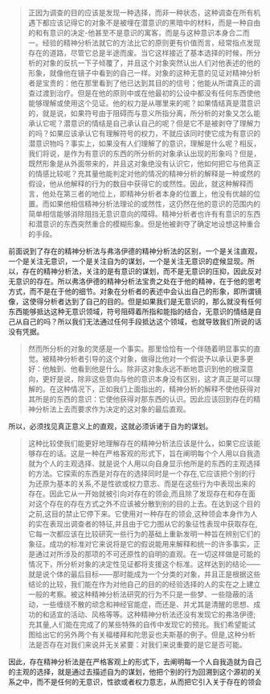 <blockquote data-pid="CIiMw7px">正因为调查的目的应该是发现一种选择，而非一种状态，这种调查在所有机遇下都应该记得它的对象不是被埋在潜意识的黑暗中的材料，而是一种自由的和有意识的决定-他甚至不是意识的寓客，而是与这种意识本身合二而一。经验的精神分析法就它的方法比它的原则更有价值而言，经常指点发现存在的道路，尽管它总是半途而废。当它这样接近了基本选择的时候，所分析的对象的反抗一下子倾覆了，并且这个对象突然认出人们对他表述的他的形象，就像他在镜子中看到的自己一样。对象的这种无意的见证对精神分析者是宝贵的：他在那里看到了他已达到其目的的信号；他能从所谓真正的调查过渡到治疗。但是在他的原则中或在他最初的公设中都没有任何东西使他能够理解或使用这个见证。他的权力是从哪里来的呢？如果情结真是潜意识的，就是说，如果符号由于阻碍而与意义所指分离，所分析的对象又怎么能承认它呢？潜意识的情结是自己承认自己的呢？但是它不是被剥夺了理解力的吗？如果应该承认它有理解符号的权力，不就应该同时使它成为有意识的潜意识物吗？事实上，如果没有人们理解了的意识，理解是什么呢？相反，我们将说，是作为有意识的东西的所分析的对象承认出现的形象吗？但是，既然形象是从外面带来的，并且这对象绝没有认识它，他如何把它与他真正的情感比较呢？充其量他能判定对他的情况的精神分析的解释是一种或然的假设，他从他解释的行为的数目中获得它的或然性。因此，就这种解释而言，他处在第三者的地位上，即精神分析者本身的位置上，他没有优越的位置。而如果他相信精神分析法理论的或然性，这仍然在他的意识的范围内的简单相信能够消除阻挡无意识意向的障碍。精神分析者也许有有意识的东西和潜意识的东西突然重合的模糊形象。但是他被剥夺了确定地设想这种重合的手段。</blockquote><p data-pid="lI3fYC1r">前面说到了存在的精神分析法与弗洛伊德的精神分析法的区别，一个是关注直观，一个是关注无意识，一个是关注自为的谋划，一个是关注无意识的症候显现。所以，存在的精神分析法，关注的是有意识的谋划，而不是无意识的压抑，因此反对无意识的存在。所以弗洛伊德的精神分析法宝贵之处在于他的精神，在于他的思考方式，而不是在于他的细节。对象在分析者的表述中会认出自己的形象，即所谓镜像，这使得分析者达到了自己的目的。但是如果我们是无意识的，那么就没有任何东西能够抵达这种无意识领域，符号阻碍着所指和能指的结合，无意识的情结是自己从自己的吗？所以我们无法通过任何手段抵达这个领域，也就导致我们所说的话没有凭据。</p><blockquote data-pid="Jp1-VdJ-">然而所分析的对象的灵感是一个事实。那里恰恰有一个伴随着明显事实的直觉。被精神分析者引导的这个对象，做得比他对一个假说予以承认更多更好：他触到、他看到他是什么。除非这对象永远不断地意识到他的根深意向，更好是说，除非这些意向与他的意识本身没有区别，这才真正是可以理解的。在这种情况下，正如我们上面指出的，精神分析的解释不使他获得对其所是的东西的意识：它使他获得对那东西的认识。因此应该回到存在的精神分析法上去而要求作为决定的这对象的最后直观。</blockquote><p data-pid="44_ZHaZY">所以，必须找见真正意义上的直观，这就必须诉诸于自为的谋划。</p><blockquote data-pid="LYqHNEKi">这种比较使我们能更好地理解存在的精神分析法应该是什么，如果它应该能够存在的话。这是一种在严格客观的形式下，旨在阐明每个个人用以自我造就为个人的主观选择、就是说个人用以向自身显示他所是的东西的主观选择的方法。它探索的东西是对存在的选择同时是一个存在,它应该把个别的行为还原为基本的关系,不是性欲或权力意志、而是在这些行为中表现出来的存在。因此它从一开始就被引向对存在的领会,而且除了发现存在和存在面对这个存在的存在方式之外不应该被分散到别的目的上去。在达到这个目的之前,这目的禁止它停下来。它使用对一种存在的领会,这种领会本身作为人的实在表现出调查者的特征,并且由于它力图从它的象征性表现中获取存在,它每一次都应该在比较研究一些行为的基础上重新发明一种旨在辨别它们的象征。成功的标准对它来说将是它的假说能用来解释和统一的许多事实，正是通过对所涉及的那项的不可还原性的自明的直观。在一切这样做是可能的情况下，所分析对象的决定性见证都将支援这个标准。这样达到的结论——就是说个体的最后目标——那时能成为一个分类的对象，并且正是根据这些结论的比较，我们能在作为对他自己的目的的经验选择的人的实在之上建立一般的考察。被这种精神分析法研究的行为不只是一些梦、一些隐蔽的活动，一些缠绕不散的顽念和神经官能症，而还是、并尤其是清醒的思想、成功的和适宜的活动、风格等等。这种精神分析法还没有发现它的弗洛伊德;充其量,人们能在完成了的某些特殊的自传中发现它的预兆。我们希望能试图给出它的另外两个有关福楼拜和陀思妥也夫斯基的例子。但是,这种分析法是否存在对我们来说并无关紧要：对我们来说重要的是它是否可能。</blockquote><p data-pid="bJyur5yF">因此，存在精神分析法是在严格客观上的形式下，去阐明每一个人自我造就为自己的主观的选择，就是通过去描述自为的谋划，他把个别的行为回溯到这个源初的关系之中，而不是任何的无意识，性欲或者权力意志，从而把它引入关于存在的领会</p><p></p>